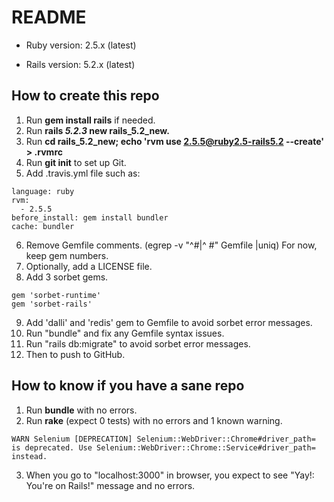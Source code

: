 # README

* Ruby version: 2.5.x (latest)

* Rails version: 5.2.x (latest)

## How to create this repo

 1. Run **gem install rails** if needed.
 2. Run **rails _5.2.3_ new rails_5.2_new.**
 3. Run **cd rails_5.2_new; echo 'rvm use 2.5.5@ruby2.5-rails5.2 --create' > .rvmrc**
 4. Run **git init** to set up Git.
 5. Add .travis.yml file such as:
```
language: ruby
rvm:
  - 2.5.5
before_install: gem install bundler
cache: bundler
```
 6. Remove Gemfile comments. (egrep -v "^#|^  #" Gemfile |uniq)
    For now, keep gem numbers. 
 7. Optionally, add a LICENSE file.
 8. Add 3 sorbet gems. 
```gem 'sorbet', :group => :development
gem 'sorbet-runtime'
gem 'sorbet-rails'
```
 9. Add 'dalli' and 'redis' gem to Gemfile to avoid sorbet error messages. 
 10. Run "bundle" and fix any Gemfile syntax issues.
 11. Run "rails db:migrate" to avoid sorbet error messages.
 12. Then to push to GitHub.

## How to know if you have a sane repo
 1. Run **bundle** with no errors.
 2. Run **rake** (expect 0 tests) with no errors and 1 known warning.
```
WARN Selenium [DEPRECATION] Selenium::WebDriver::Chrome#driver_path=
is deprecated. Use Selenium::WebDriver::Chrome::Service#driver_path= instead.
```
 3. When you go to "localhost:3000" in browser, you expect to see
   "Yay!: You're on Rails!" message and no errors.

